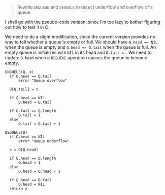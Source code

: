 > Rewrite `ENQUEUE` and `DEQUEUE` to detect underflow and overflow of a queue.

I shall go with the pseudo-code version, since I'm too lazy to bother figuring
out how to test it in C.

We need to do a slight modification, since the current version provides no way
to tell whether a queue is empty or full. We should have `Q.head == NIL` when
the queue is empty and `Q.head == Q.tail` when the queue is full. An empty
queue is initializes with `NIL` in its head and `Q.tail = `. We need to update
`Q.head` when a `DEQUEUE` operation causes the queue to become empty.

    ENQUEUE(Q, x)
      if Q.head == Q.tail
          error "Queue overflow"

      Q[Q.tail] = x

      if Q.head == NIL
          Q.head = Q.tail

      if Q.tail == Q.length
          Q.tail = 1
      else
          Q.tail = Q.tail + 1

    DEQUEUE(Q)
      if Q.head == NIL
          error "Queue underflow"

      x = Q[Q.head]

      if Q.head == Q.length
          Q.head = 1
      else
          Q.head = Q.head + 1

      if Q.head == Q.tail
          Q.head = NIL
      return x
